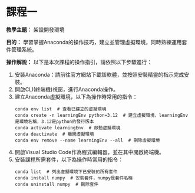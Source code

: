 # 課程一

**教學主題：** 架設開發環境
	
**目的：** 學習掌握Anaconda的操作技巧，建立並管理虛擬環境，同時熟練運用套件管理系統。

**操作解說：** 以下是本次課程的操作指引，請依照以下步驟進行：
1. 安裝Anaconda：請前往官方網站下載該軟體，並按照安裝精靈的指示完成安裝。
2. 開啟CLI(終端機)視窗，進行Anaconda操作。
3. 建立Anaconda虛擬環境，以下為操作時常用的指令：
   ```shell
   conda env list  # 查看已建立的虛擬環境
   conda create -n learningEnv python=3.12  # 建立虛擬環境，learningEnv是環境名稱，3.12是python的發行版本
   conda activate learningEnv  # 啟動虛擬環境
   conda deactivate  # 離開虛擬環境
   conda env remove --name learningEnv --all  # 刪除虛擬環境
   ```
4. 開啟Visual Studio Code作為程式編輯器，並在其中開啟終端機。
5. 安裝課程所需套件，以下為操作時常用的指令：
   ```shell
   conda list  # 列出虛擬環境下已安裝的所有套件
   conda install numpy  # 安裝套件，numpy是套件名稱
   conda uninstall numpy  # 刪除套件  
   ```

